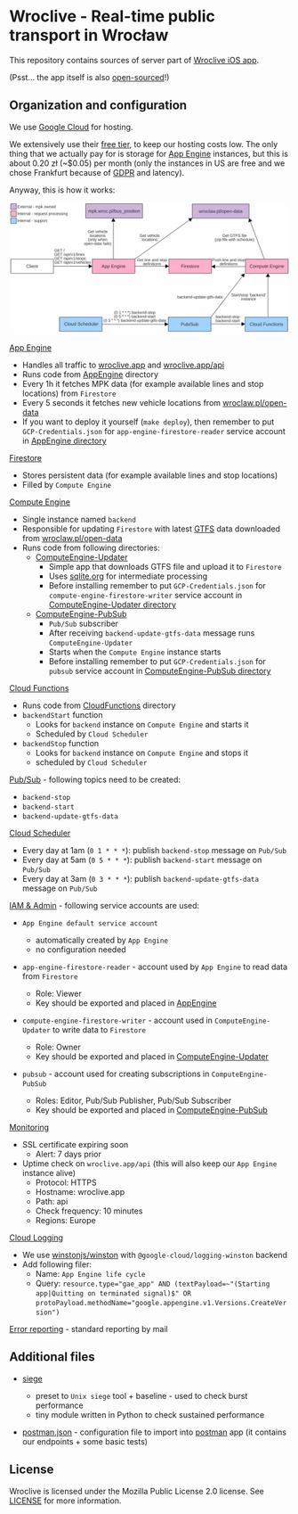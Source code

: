 # Wroclive - Real-time public transport in Wrocław

This repository contains sources of server part of [Wroclive iOS app](https://www.wroclive.app).

(Psst… the app itself is also [open-sourced](https://github.com/LiarPrincess/Wroclive-client)!)

## Organization and configuration

We use [Google Cloud](https://cloud.google.com/) for hosting.

We extensively use their [free tier](https://cloud.google.com/free), to keep our hosting costs low. The only thing that we actually pay for is storage for [App Engine](https://cloud.google.com/appengine) instances, but this is about 0.20 zł (~$0.05) per month (only the instances in US are free and we chose Frankfurt because of [GDPR](https://ec.europa.eu/info/law/law-topic/data-protection/eu-data-protection-rules_en) and latency).

Anyway, this is how it works:

![GCP scheme](./Assets/GCP.svg)

[App Engine](https://cloud.google.com/appengine)
- Handles all traffic to [wroclive.app](https://wroclive.app/) and [wroclive.app/api](https://wroclive.app/api)
- Runs code from [AppEngine](AppEngine) directory
- Every 1h it fetches MPK data (for example available lines and stop locations) from `Firestore`
- Every 5 seconds it fetches new vehicle locations from [wroclaw.pl/open-data](https://www.wroclaw.pl/open-data/)
- If you want to deploy it yourself (`make deploy`), then remember to put `GCP-Credentials.json` for `app-engine-firestore-reader` service account in [AppEngine directory](AppEngine)

[Firestore](https://cloud.google.com/firestore)
- Stores persistent data (for example available lines and stop locations)
- Filled by `Compute Engine`

[Compute Engine](https://cloud.google.com/compute)
- Single instance named `backend`
- Responsible for updating `Firestore` with latest [GTFS](https://developers.google.com/transit/gtfs) data downloaded from [wroclaw.pl/open-data](https://www.wroclaw.pl/open-data/)
- Runs code from following directories:
  - [ComputeEngine-Updater](ComputeEngine-Updater)
    - Simple app that downloads GTFS file and upload it to `Firestore`
    - Uses [sqlite.org](https://www.sqlite.org/index.html) for intermediate processing
    - Before installing remember to put `GCP-Credentials.json` for `compute-engine-firestore-writer` service account in [ComputeEngine-Updater directory](ComputeEngine-Updater)
  - [ComputeEngine-PubSub](ComputeEngine-PubSub)
    - `Pub/Sub` subscriber
    - After receiving `backend-update-gtfs-data` message runs `ComputeEngine-Updater`
    - Starts when the `Compute Engine` instance starts
    - Before installing remember to put `GCP-Credentials.json` for `pubsub` service account in [ComputeEngine-PubSub directory](ComputeEngine-PubSub)

[Cloud Functions](https://cloud.google.com/functions)
- Runs code from [CloudFunctions](CloudFunctions) directory
- `backendStart` function
  - Looks for `backend` instance on `Compute Engine` and starts it
  - Scheduled by `Cloud Scheduler`
- `backendStop` function
  - Looks for `backend` instance on `Compute Engine` and stops it
  - scheduled by `Cloud Scheduler`

[Pub/Sub](https://cloud.google.com/pubsub) - following topics need to be created:
- `backend-stop`
- `backend-start`
- `backend-update-gtfs-data`

[Cloud Scheduler](https://cloud.google.com/scheduler)
- Every day at 1am (`0 1 * * *`): publish `backend-stop` message on `Pub/Sub`
- Every day at 5am (`0 5 * * *`): publish `backend-start` message on `Pub/Sub`
- Every day at 3am (`0 3 * * *`): publish `backend-update-gtfs-data` message on `Pub/Sub`

[IAM & Admin](https://cloud.google.com/iam) - following service accounts are used:

- `App Engine default service account`
  - automatically created by `App Engine`
  - no configuration needed

- `app-engine-firestore-reader` - account used by `App Engine` to read data from `Firestore`
  - Role: Viewer
  - Key should be exported and placed in [AppEngine](AppEngine)

- `compute-engine-firestore-writer` - account used in `ComputeEngine-Updater` to write data to `Firestore`
  - Role: Owner
  - Key should be exported and placed in [ComputeEngine-Updater](ComputeEngine-Updater)

- `pubsub` - account used for creating subscriptions in `ComputeEngine-PubSub`
  - Roles: Editor, Pub/Sub Publisher, Pub/Sub Subscriber
  - Key should be exported and placed in [ComputeEngine-PubSub](ComputeEngine-PubSub)


[Monitoring](https://cloud.google.com/service-monitoring)
- SSL certificate expiring soon
  - Alert: 7 days prior
- Uptime check on `wroclive.app/api` (this will also keep our `App Engine` instance alive)
  - Protocol: HTTPS
  - Hostname: wroclive.app
  - Path: api
  - Check frequency: 10 minutes
  - Regions: Europe

[Cloud Logging](https://cloud.google.com/logging)
- We use [winstonjs/winston](https://github.com/winstonjs/winston) with `@google-cloud/logging-winston` backend
- Add following filer:
  - Name: `App Engine life cycle`
  - Query: `resource.type="gae_app" AND (textPayload=~"(Starting app|Quitting on terminated signal)$" OR protoPayload.methodName="google.appengine.v1.Versions.CreateVersion")`

[Error reporting](https://cloud.google.com/error-reporting) - standard reporting by mail

## Additional files

- [siege](siege)
  - preset to `Unix siege` tool + baseline - used to check burst performance
  - tiny module written in Python to check sustained performance

- [postman.json](postman.json) - configuration file to import into [postman](https://www.postman.com) app (it contains our endpoints + some basic tests)

## License

Wroclive is licensed under the Mozilla Public License 2.0 license.
See [LICENSE](LICENSE) for more information.
